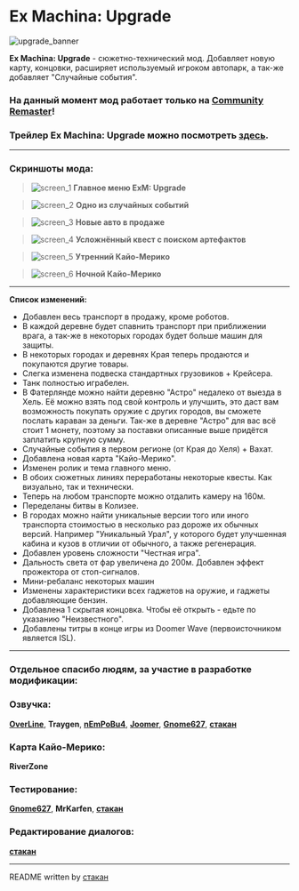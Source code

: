 # Ex Machina: Upgrade

![upgrade_banner](https://github.com/CarsenStream/ExM-Upgrade/assets/60093741/94d20153-c935-4e75-8c19-9bbe67f48501)

**Ex Machina: Upgrade** - сюжетно-технический мод. Добавляет новую карту, концовки, расширяет используемый игроком автопарк, а так-же добавляет "Случайные события".

### На данный момент мод работает только на [Community Remaster](https://github.com/DeusExMachinaTeam/EM-CommunityPatch)!

### Трейлер **Ex Machina: Upgrade** можно посмотреть **[здесь](https://youtu.be/hKthXKB6Ysg)**.

-----------------------------------------------------------------------------------------------

### Скриншоты мода:

> ![screen_1](https://github.com/CarsenStream/ExM-Upgrade/assets/60093741/a0a4ccda-376e-44fb-8944-83e3ccfa4aeb)
**Главное меню ExM: Upgrade**

> ![screen_2](https://github.com/CarsenStream/ExM-Upgrade/assets/60093741/f2f8b3fc-4827-4681-9596-4dacac0756af)
**Одно из случайных событий**

> ![screen_3](https://github.com/CarsenStream/ExM-Upgrade/assets/60093741/fa5d02a4-f044-4319-a406-d4917678146d)
**Новые авто в продаже**

> ![screen_4](https://github.com/CarsenStream/ExM-Upgrade/assets/60093741/ad99acbd-40f4-4bae-9b4d-009c8152902d)
**Усложнённый квест с поиском артефактов**

> ![screen_5](https://github.com/CarsenStream/ExM-Upgrade/assets/60093741/ccec1541-93af-4232-a115-c93c2d6b86e3)
**Утренний Кайо-Мерико**

> ![screen_6](https://github.com/CarsenStream/ExM-Upgrade/assets/60093741/e62905b7-ff53-47c9-bdd9-f77dbb254d80)
**Ночной Кайо-Мерико**

-----------------------------------------------------------------------------------------------

**Список изменений:**

- Добавлен весь транспорт в продажу, кроме роботов.
- В каждой деревне будет спавнить транспорт при приближении врага, а так-же в некоторых городах будет больше машин для защиты.
- В некоторых городах и деревнях Края теперь продаются и покупаются другие товары.
- Слегка изменена подвеска стандартных грузовиков + Крейсера.
- Танк полностью играбелен.
- В Фатерлянде можно найти деревню "Астро" недалеко от выезда в Хель. Её можно взять под свой контроль и улучшить, это даст вам возможность покупать оружие с других городов, вы сможете послать караван за деньги. Так-же в деревне "Астро" для вас всё стоит 1 монету, поэтому за поставки описанные выше придётся заплатить крупную сумму.
- Случайные события в первом регионе (от Края до Хеля) + Вахат.
- Добавлена новая карта "Кайо-Мерико".
- Изменен ролик и тема главного меню.
- В обоих сюжетных линиях переработаны некоторые квесты. Как визуально, так и технически.
- Теперь на любом транспорте можно отдалить камеру на 160м.
- Переделаны битвы в Колизее.
- В городах можно найти уникальные версии того или иного транспорта стоимостью в несколько раз дороже их обычных версий. Например "Уникальный Урал", у которого будет улучшенная кабина и кузов в отличии от обычного, а также регенерация.
- Добавлен уровень сложности "Честная игра".
- Дальность света от фар увеличена до 200м. Добавлен эффект прожектора от стоп-сигналов.
- Мини-ребаланс некоторых машин
- Изменены характеристики всех гаджетов на оружие, и гаджеты добавляющие бензин.
- Добавлена 1 скрытая концовка. Чтобы её открыть - едьте по указанию "Неизвестного".
- Добавлены титры в конце игры из Doomer Wave (первоисточником является ISL).

-----------------------------------------------------------------------------------------------

### Отдельное спасибо людям, за участие в разработке модификации: 

### Озвучка:

**[OverLine](https://github.com/lineisover)**, **Traygen**, **[__nEmPoBu4__](https://github.com/lyokhatankist)**, **[Joomer](https://github.com/JoomerOffical)**, **[Gnome627](https://github.com/Gnome627)**, **[стакан](https://github.com/ksh1vn)**

### Карта Кайо-Мерико:
**RiverZone**

### Тестирование:
**[Gnome627](https://github.com/Gnome627)**, **MrKarfen**, **[стакан](https://github.com/ksh1vn)**

### Редактирование диалогов:

**[стакан](https://github.com/ksh1vn)**

-----------------------------------------------------------------------------------------------

README written by [стакан](https://github.com/ksh1vn)
